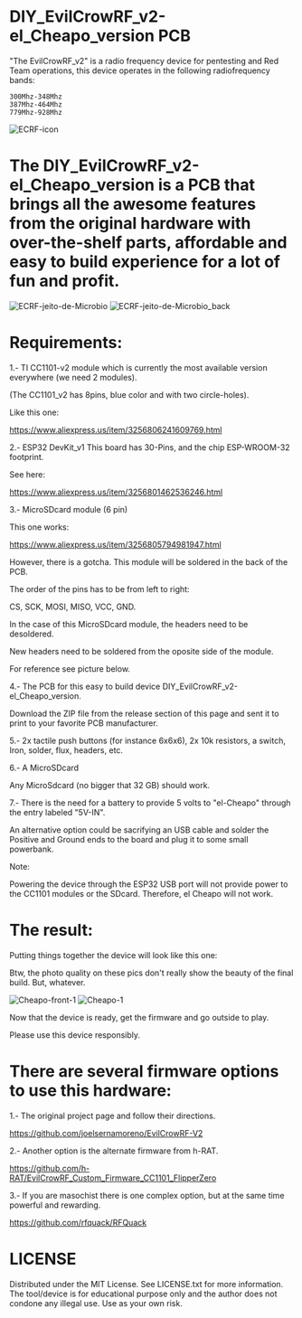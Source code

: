 
# DIY_EvilCrowRF_v2-el_Cheapo_version PCB

"The EvilCrowRF_v2" is a radio frequency device for pentesting and Red Team operations, this device operates in the following radiofrequency bands:

    300Mhz-348Mhz
    387Mhz-464Mhz
    779Mhz-928Mhz

![ECRF-icon](https://github.com/user-attachments/assets/c1e1ef7d-43e0-48da-a2c6-e7290fa95330)


    
# The DIY_EvilCrowRF_v2-el_Cheapo_version is a PCB that brings all the awesome features from the original hardware with over-the-shelf parts, affordable and easy to build experience for a lot of fun and profit.



![ECRF-jeito-de-Microbio](https://github.com/user-attachments/assets/65c0696b-b137-4916-8f5d-ffbf1340451d) ![ECRF-jeito-de-Microbio_back](https://github.com/user-attachments/assets/f59e6205-acda-447a-8af6-b16c59ecfd91)







# Requirements:



1.- TI CC1101-v2 module which is currently the most available version everywhere (we need 2 modules).

(The CC1101_v2 has 8pins, blue color and with two circle-holes).

Like this one:

https://www.aliexpress.us/item/3256806241609769.html





2.- ESP32 DevKit_v1 This board has 30-Pins, and the chip ESP-WROOM-32 footprint. 

See here:

https://www.aliexpress.us/item/3256801462536246.html





3.- MicroSDcard module (6 pin)

This one works:

https://www.aliexpress.us/item/3256805794981947.html



However, there is a gotcha. This module will be soldered in the back of the PCB.

The order of the pins has to be from left to right:

CS, SCK, MOSI, MISO, VCC, GND. 


In the case of this MicroSDcard module, the headers need to be desoldered. 

New headers need to be soldered from the oposite side of the module.

For reference see picture below.




4.- The PCB for this easy to build device DIY_EvilCrowRF_v2-el_Cheapo_version.

Download the ZIP file from the release section of this page and sent it to print to your favorite PCB manufacturer. 




5.- 2x tactile push buttons (for instance 6x6x6), 2x 10k resistors, a switch, Iron, solder, flux, headers, etc.



6.- A MicroSDcard

Any MicroSdcard (no bigger that 32 GB) should work.



7.- There is the need for a battery to provide 5 volts to "el-Cheapo" through the entry labeled "5V-IN". 

An alternative option could be sacrifying an USB cable and solder the Positive and Ground ends to the board and plug it to some small powerbank.


Note: 

Powering the device through the ESP32 USB port will not provide power to the CC1101 modules or the SDcard. Therefore, el Cheapo will not work.



# The result:

Putting things together the device will look like this one:


Btw, the photo quality on these pics don't really show the beauty of the final build. But, whatever.


![Cheapo-front-1](https://github.com/user-attachments/assets/d541bb76-af29-45c7-80c0-423b46bc68c6) ![Cheapo-1](https://github.com/user-attachments/assets/aa6f9d0d-b4c9-45b7-adb8-74291d0009ab)





Now that the device is ready, get the firmware and go outside to play.

Please use this device responsibly. 


# There are several firmware options to use this hardware:





1.- The original project page and follow their directions.

https://github.com/joelsernamoreno/EvilCrowRF-V2



2.- Another option is the alternate firmware from h-RAT.

https://github.com/h-RAT/EvilCrowRF_Custom_Firmware_CC1101_FlipperZero



3.- If you are masochist there is one complex option, but at the same time powerful and rewarding.

https://github.com/rfquack/RFQuack





# LICENSE


Distributed under the MIT License. See LICENSE.txt for more information. The tool/device is for educational purpose only and the author does not condone any illegal use. Use as your own risk.






































